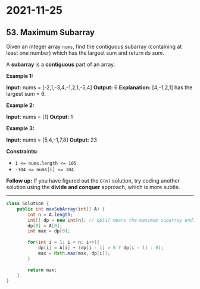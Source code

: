 # 2021-11-25

## 53. Maximum Subarray

Given an integer array `nums`, find the contiguous subarray (containing at least one number) which has the largest sum and return _its sum_.

A **subarray** is a **contiguous** part of an array.

**Example 1:**

**Input:** nums = \[-2,1,-3,4,-1,2,1,-5,4\]
**Output:** 6
**Explanation:** \[4,-1,2,1\] has the largest sum = 6.

**Example 2:**

**Input:** nums = \[1\]
**Output:** 1

**Example 3:**

**Input:** nums = \[5,4,-1,7,8\]
**Output:** 23

**Constraints:**

- `1 <= nums.length <= 105`
- `-104 <= nums[i] <= 104`

**Follow up:** If you have figured out the `O(n)` solution, try coding another solution using the **divide and conquer** approach, which is more subtle.

---

```java
class Solution {
    public int maxSubArray(int[] A) {
        int n = A.length;
        int[] dp = new int[n]; // dp[i] means the maximum subarray ending with A[i];
        dp[0] = A[0];
        int max = dp[0];
        
        for(int i = 1; i < n; i++){
            dp[i] = A[i] + (dp[i - 1] > 0 ? dp[i - 1] : 0);
            max = Math.max(max, dp[i]);
        }
        
        return max;
    }
}
```
